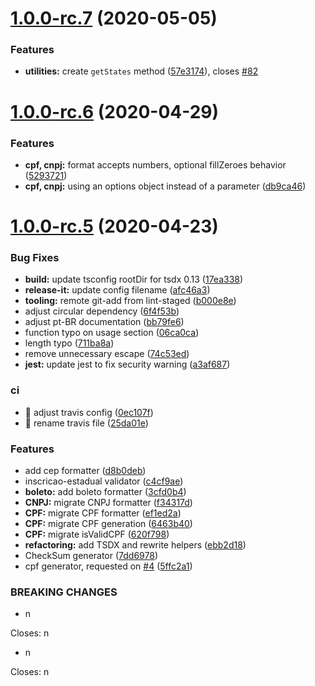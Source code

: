 <a name="1.0.0-rc.7"></a>
# [1.0.0-rc.7](https://github.com/brazilian-utils/brazilian-utils/compare/1.0.0-rc.6...1.0.0-rc.7) (2020-05-05)


### Features

* **utilities:** create `getStates` method ([57e3174](https://github.com/brazilian-utils/brazilian-utils/commit/57e3174)), closes [#82](https://github.com/brazilian-utils/brazilian-utils/issues/82)



<a name="1.0.0-rc.6"></a>
# [1.0.0-rc.6](https://github.com/brazilian-utils/brazilian-utils/compare/1.0.0-rc.6...1.0.0-rc.7) (2020-04-29)


### Features

* **cpf, cnpj:** format accepts numbers, optional fillZeroes behavior ([5293721](https://github.com/brazilian-utils/brazilian-utils/commit/5293721))
* **cpf, cnpj:** using an options object instead of a parameter ([db9ca46](https://github.com/brazilian-utils/brazilian-utils/commit/db9ca46))



<a name="1.0.0-rc.5"></a>
# [1.0.0-rc.5](https://github.com/brazilian-utils/brazilian-utils/compare/1.0.0-rc.6...1.0.0-rc.7) (2020-04-23)


### Bug Fixes

* **build:** update tsconfig rootDir for tsdx 0.13 ([17ea338](https://github.com/brazilian-utils/brazilian-utils/commit/17ea338))
* **release-it:** update config filename ([afc46a3](https://github.com/brazilian-utils/brazilian-utils/commit/afc46a3))
* **tooling:** remote git-add from lint-staged ([b000e8e](https://github.com/brazilian-utils/brazilian-utils/commit/b000e8e))
* adjust circular dependency ([6f4f53b](https://github.com/brazilian-utils/brazilian-utils/commit/6f4f53b))
* adjust pt-BR documentation ([bb79fe6](https://github.com/brazilian-utils/brazilian-utils/commit/bb79fe6))
* function typo on usage section ([06ca0ca](https://github.com/brazilian-utils/brazilian-utils/commit/06ca0ca))
* length typo ([711ba8a](https://github.com/brazilian-utils/brazilian-utils/commit/711ba8a))
* remove unnecessary escape ([74c53ed](https://github.com/brazilian-utils/brazilian-utils/commit/74c53ed))
* **jest:** update jest to fix security warning ([a3af687](https://github.com/brazilian-utils/brazilian-utils/commit/a3af687))


### ci

* 🎡 adjust travis config ([0ec107f](https://github.com/brazilian-utils/brazilian-utils/commit/0ec107f))
* 🎡 rename travis file ([25da01e](https://github.com/brazilian-utils/brazilian-utils/commit/25da01e))


### Features

* add cep formatter ([d8b0deb](https://github.com/brazilian-utils/brazilian-utils/commit/d8b0deb))
* inscricao-estadual validator ([c4cf9ae](https://github.com/brazilian-utils/brazilian-utils/commit/c4cf9ae))
* **boleto:** add boleto formatter ([3cfd0b4](https://github.com/brazilian-utils/brazilian-utils/commit/3cfd0b4))
* **CNPJ:** migrate CNPJ formatter ([f34317d](https://github.com/brazilian-utils/brazilian-utils/commit/f34317d))
* **CPF:** migrate CPF formatter ([ef1ed2a](https://github.com/brazilian-utils/brazilian-utils/commit/ef1ed2a))
* **CPF:** migrate CPF generation ([6463b40](https://github.com/brazilian-utils/brazilian-utils/commit/6463b40))
* **CPF:** migrate isValidCPF ([620f798](https://github.com/brazilian-utils/brazilian-utils/commit/620f798))
* **refactoring:** add TSDX and rewrite helpers ([ebb2d18](https://github.com/brazilian-utils/brazilian-utils/commit/ebb2d18))
* CheckSum generator ([7dd6978](https://github.com/brazilian-utils/brazilian-utils/commit/7dd6978))
* cpf generator, requested on [#4](https://github.com/brazilian-utils/brazilian-utils/issues/4) ([5ffc2a1](https://github.com/brazilian-utils/brazilian-utils/commit/5ffc2a1))


### BREAKING CHANGES

* n

Closes: n
* n

Closes: n

